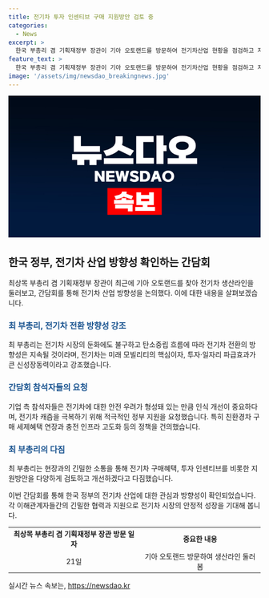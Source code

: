 ```yaml
---
title: 전기차 투자 인센티브 구매 지원방안 검토 중
categories:
  - News
excerpt: >
  한국 부총리 겸 기획재정부 장관이 기아 오토랜드를 방문하여 전기차산업 현황을 점검하고 지원책을 검토했다. 업계 및 정부 관계자들이 참석한 간담회에서 전기차의 안전 우려와 적극적인 정부 지원을 요청했고, 부총리는 전기차 시장 둔화에도 불구하고 전환의 방향성을 강조했다. 또한, 부총리는 조선산업 현장을 방문하여 미래형 선박 연구개발에 대한 중요성을 강조하며 지원을 약속했다. 인재양성, 기술개발, 세제·금융 지원 등에 대한 다양한 지원을 추진한다고 밝혔다.
feature_text: >
  한국 부총리 겸 기획재정부 장관이 기아 오토랜드를 방문하여 전기차산업 현황을 점검하고 지원책을 검토했다. 업계 및 정부 관계자들이 참석한 간담회에서 전기차의 안전 우려와 적극적인 정부 지원을 요청했고, 부총리는 전기차 시장 둔화에도 불구하고 전환의 방향성을 강조했다. 또한, 부총리는 조선산업 현장을 방문하여 미래형 선박 연구개발에 대한 중요성을 강조하며 지원을 약속했다. 인재양성, 기술개발, 세제·금융 지원 등에 대한 다양한 지원을 추진한다고 밝혔다.
image: '/assets/img/newsdao_breakingnews.jpg'
---
```


<p><img src="/assets/img/newsdao_breakingnews.jpg" alt="pcversion 속보" /></p>

<h2 data-ke-size="size26">한국 정부, 전기차 산업 방향성 확인하는 간담회</h2>

<p data-ke-size="size16">최상목 부총리 겸 기획재정부 장관이 최근에 기아 오토랜드를 찾아 전기차 생산라인을 둘러보고, 간담회를 통해 전기차 산업 방향성을 논의했다. 이에 대한 내용을 살펴보겠습니다.</p>

<h3><b><span style="color: #1a5490;">최 부총리, 전기차 전환 방향성 강조</span></b></h3>

<p data-ke-size="size16">최 부총리는 전기차 시장의 둔화에도 불구하고 탄소중립 흐름에 따라 전기차 전환의 방향성은 지속될 것이라며, 전기차는 미래 모빌리티의 핵심이자, 투자·일자리 파급효과가 큰 신성장동력이라고 강조했습니다.</p>

<h3><b><span style="color: #1a5490;">간담회 참석자들의 요청</span></b></h3>

<p data-ke-size="size16">기업 측 참석자들은 전기차에 대한 안전 우려가 형성돼 있는 만큼 인식 개선이 중요하다며, 전기차 캐즘을 극복하기 위해 적극적인 정부 지원을 요청했습니다. 특히 친환경차 구매 세제혜택 연장과 충전 인프라 고도화 등의 정책을 건의했습니다.</p>

<h3><b><span style="color: #1a5490;">최 부총리의 다짐</span></b></h3>

<p data-ke-size="size16">최 부총리는 현장과의 긴밀한 소통을 통해 전기차 구매혜택, 투자 인센티브를 비롯한 지원방안을 다양하게 검토하고 개선하겠다고 다짐했습니다.</p>

<p>이번 간담회를 통해 한국 정부의 전기차 산업에 대한 관심과 방향성이 확인되었습니다. 각 이해관계자들간의 긴밀한 협력과 지원으로 전기차 시장의 안정적 성장을 기대해 봅니다.</p>

<table>
    <tbody>
        <tr>
            <td style="text-align: center; height: 17px;"><b>최상목 부총리 겸 기획재정부 장관 방문 일자</b></td>
            <td style="text-align: center; height: 17px;"><b>중요한 내용</b></td>
        </tr>
        <tr>
            <td style="text-align: center; height: 17px;">21일</td>
            <td style="text-align: center; height: 17px;">기아 오토랜드 방문하여 생산라인 둘러봄</td>
        </tr>
    </tbody>
</table>
실시간 뉴스 속보는, <a href="https://newsdao.kr" rel="dofollow">https://newsdao.kr</a>


